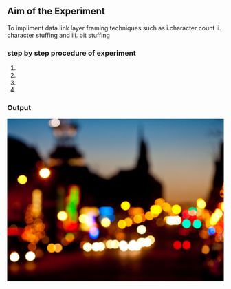 

## Aim of the Experiment
To impliment data link layer framing techniques such as
i.character count ii. character stuffing and iii. bit stuffing

### step by step procedure of experiment
1.
2.
3.
4.

### Output

![output](backgroundimage.jpg)

